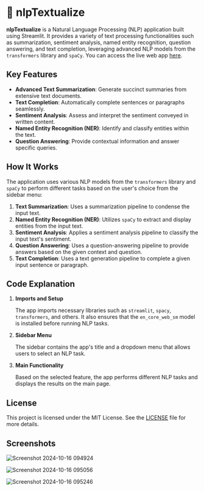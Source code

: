 # 💫 nlpTextualize

**nlpTextualize** is a Natural Language Processing (NLP) application built using Streamlit. It provides a variety of text processing functionalities such as summarization, sentiment analysis, named entity recognition, question answering, and text completion, leveraging advanced NLP models from the `transformers` library and `spaCy`.
You can access the live web app [here](https://nlptextualize-jzbcsdoavesmwfibfrtuam.streamlit.app/).

## Key Features

- **Advanced Text Summarization**: Generate succinct summaries from extensive text documents.
- **Text Completion**: Automatically complete sentences or paragraphs seamlessly.
- **Sentiment Analysis**: Assess and interpret the sentiment conveyed in written content.
- **Named Entity Recognition (NER)**: Identify and classify entities within the text.
- **Question Answering**: Provide contextual information and answer specific queries.

## How It Works

The application uses various NLP models from the `transformers` library and `spaCy` to perform different tasks based on the user's choice from the sidebar menu:

1. **Text Summarization**: Uses a summarization pipeline to condense the input text.
2. **Named Entity Recognition (NER)**: Utilizes `spaCy` to extract and display entities from the input text.
3. **Sentiment Analysis**: Applies a sentiment analysis pipeline to classify the input text's sentiment.
4. **Question Answering**: Uses a question-answering pipeline to provide answers based on the given context and question.
5. **Text Completion**: Uses a text generation pipeline to complete a given input sentence or paragraph.

## Code Explanation

1. **Imports and Setup**

   The app imports necessary libraries such as `streamlit`, `spacy`, `transformers`, and others. It also ensures that the `en_core_web_sm` model is installed before running NLP tasks.

2. **Sidebar Menu**

   The sidebar contains the app's title and a dropdown menu that allows users to select an NLP task.

3. **Main Functionality**

   Based on the selected feature, the app performs different NLP tasks and displays the results on the main page.


## License

This project is licensed under the MIT License. See the [LICENSE](LICENSE) file for more details.

## Screenshots

![Screenshot 2024-10-16 094924](https://github.com/user-attachments/assets/13cc4242-09f8-410d-92fb-3a7c1c8718e6)

![Screenshot 2024-10-16 095056](https://github.com/user-attachments/assets/8b26302b-1102-49ec-affd-65cef63eb3be)

![Screenshot 2024-10-16 095246](https://github.com/user-attachments/assets/eb97d856-6253-4ae5-b4ad-4e38632f0b33)
